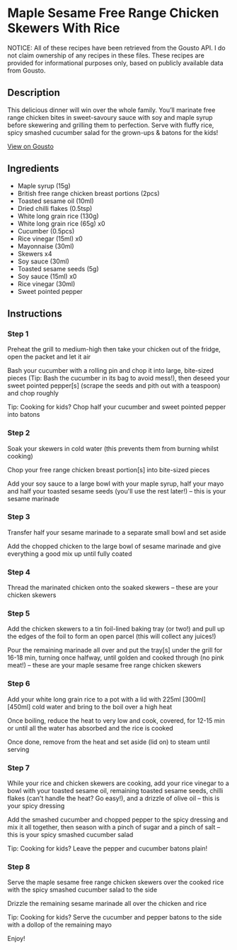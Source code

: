 # Maple Sesame Free Range Chicken Skewers With Rice

NOTICE: All of these recipes have been retrieved from the Gousto API. I do not claim ownership of any recipes in these files. These recipes are provided for informational purposes only, based on publicly available data from Gousto.

## Description

This delicious dinner will win over the whole family. You’ll marinate free range chicken bites in sweet-savoury sauce with soy and maple syrup before skewering and grilling them to perfection. Serve with fluffy rice, spicy smashed cucumber salad for the grown-ups & batons for the kids!

[View on Gousto](https://www.gousto.co.uk/recipes/cookbook/honey-sesame-free-range-chicken-skewers-with-rice)

## Ingredients

- Maple syrup (15g)
- British free range chicken breast portions (2pcs)
- Toasted sesame oil (10ml)
- Dried chilli flakes (0.5tsp)
- White long grain rice (130g)
- White long grain rice (65g) x0
- Cucumber (0.5pcs)
- Rice vinegar (15ml) x0
- Mayonnaise (30ml)
- Skewers x4
- Soy sauce (30ml)
- Toasted sesame seeds (5g)
- Soy sauce (15ml) x0
- Rice vinegar (30ml)
- Sweet pointed pepper

## Instructions


### Step 1

Preheat the grill to medium-high then take your chicken out of the fridge, open the packet and let it air

Bash your cucumber with a rolling pin and chop it into large, bite-sized pieces (Tip: Bash the cucumber in its bag to avoid mess!), then deseed your sweet pointed pepper[s] (scrape the seeds and pith out with a teaspoon) and chop roughly

<span class="text-danger">Tip: Cooking for kids? Chop half your cucumber and sweet pointed pepper into batons</span>


### Step 2

Soak your skewers in cold water (this prevents them from burning whilst cooking)

Chop your free range chicken breast portion[s] into bite-sized pieces

Add your soy sauce to a large bowl with your maple syrup, half your mayo and half your toasted sesame seeds (you'll use the rest later!) – this is your sesame marinade


### Step 3

Transfer half your sesame marinade to a separate small bowl and set aside

Add the chopped chicken to the large bowl of sesame marinade and give everything a good mix up until fully coated


### Step 4

Thread the marinated chicken onto the soaked skewers – these are your chicken skewers


### Step 5

Add the chicken skewers to a tin foil-lined baking tray (or two!) and pull up the edges of the foil to form an open parcel (this will collect any juices!)

Pour the remaining marinade all over and put the tray[s] under the grill for 16-18 min, turning once halfway, until golden and cooked through (no pink meat!) – these are your maple sesame free range chicken skewers


### Step 6

Add your white long grain rice to a pot with a lid with 225ml <span class="text-purple">[300ml]</span><span class="text-danger"> [450ml]</span> cold water and bring to the boil over a high heat

Once boiling, reduce the heat to very low and cook, covered, for 12-15 min or until all the water has absorbed and the rice is cooked

Once done, remove from the heat and set aside (lid on) to steam until serving


### Step 7

While your rice and chicken skewers are cooking, add your rice vinegar to a bowl with your toasted sesame oil, remaining toasted sesame seeds, chilli flakes (can't handle the heat? Go easy!), and a drizzle of olive oil – this is your spicy dressing

Add the smashed cucumber and chopped pepper to the spicy dressing and mix it all together, then season with a pinch of sugar and a pinch of salt – this is your spicy smashed cucumber salad

<span class="text-danger">Tip: Cooking for kids? Leave the pepper and cucumber batons plain!</span>

### Step 8

Serve the maple sesame free range chicken skewers over the cooked rice with the spicy smashed cucumber salad to the side

Drizzle the remaining sesame marinade all over the chicken and rice

<span class="text-danger">Tip: Cooking for kids? Serve the cucumber and pepper batons to the side with a dollop of the remaining mayo</span>

Enjoy!

